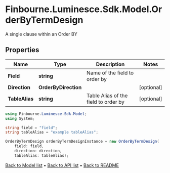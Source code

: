 # Finbourne.Luminesce.Sdk.Model.OrderByTermDesign
A single clause within an Order BY

## Properties

Name | Type | Description | Notes
------------ | ------------- | ------------- | -------------
**Field** | **string** | Name of the field to order by | 
**Direction** | **OrderByDirection** |  | [optional] 
**TableAlias** | **string** | Table Alias of the field to order by | [optional] 

```csharp
using Finbourne.Luminesce.Sdk.Model;
using System;

string field = "field";
string tableAlias = "example tableAlias";

OrderByTermDesign orderByTermDesignInstance = new OrderByTermDesign(
    field: field,
    direction: direction,
    tableAlias: tableAlias);
```

[Back to Model list](../README.md#documentation-for-models) &#8226; [Back to API list](../README.md#documentation-for-api-endpoints) &#8226; [Back to README](../README.md)

